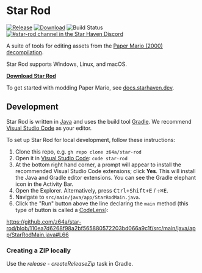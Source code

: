 # Star Rod

[![Release](https://img.shields.io/github/v/release/z64a/star-rod)][releases]
[![Download](https://img.shields.io/github/downloads/z64a/star-rod/total)][download]
![Build Status](https://img.shields.io/github/actions/workflow/status/z64a/star-rod/validate.yml)
[![#star-rod channel in the Star Haven Discord][discord-badge]][discord]

A suite of tools for editing assets from the [Paper Mario (2000) decompilation](https://github.com/pmret/papermario).

Star Rod supports Windows, Linux, and macOS.

**[Download Star Rod][download]**

To get started with modding Paper Mario, see [docs.starhaven.dev](https://docs.starhaven.dev/tools/decomp/setup.html).

[discord]: https://discord.gg/star-haven
[discord-badge]: https://img.shields.io/discord/279322074412089344?color=%237289DA&logo=discord&logoColor=ffffff&label=%23star-rod
[papermario-repo]: https://github.com/pmret/papermario
[releases]: https://github.com/z64a/star-rodx/releases
[download]: https://github.com/z64a/star-rod/releases/latest

## Development

Star Rod is written in [Java](https://dev.java/) and uses the build tool [Gradle](https://gradle.org/). We recommend [Visual Studio Code](https://code.visualstudio.com/) as your editor.

To set up Star Rod for local development, follow these instructions:

1. Clone this repo, e.g. `gh repo clone z64a/star-rod`
2. Open it in [Visual Studio Code](https://code.visualstudio.com/): `code star-rod`
3. At the bottom right hand corner, a prompt will appear to install the recommended Visual Studio Code extensions; click **Yes**. This will install the Java and Gradle editor extensions. You can see the Gradle elephant icon in the Activity Bar.
4. Open the Explorer. Alternatively, press <kbd>Ctrl+Shift+E</kbd> / <kbd>⇧⌘E</kbd>.
5. Navigate to `src/main/java/app/StarRodMain.java`.
6. Click the "Run" button above the line declaring the `main` method (this type of button is called a [CodeLens](https://code.visualstudio.com/blogs/2017/02/12/code-lens-roundup)):

https://github.com/z64a/star-rod/blob/110ea7d6268f98a2bf565880572203bd066a9c1f/src/main/java/app/StarRodMain.java#L66

### Creating a ZIP locally

Use the _release_ - _createReleaseZip_ task in Gradle.
